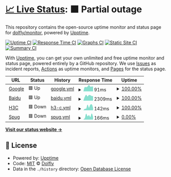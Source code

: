 # [📈 Live Status](https://monitor.cofire.cn): <!--live status--> **🟧 Partial outage**

This repository contains the open-source uptime monitor and status page for [dolfly/monitor](https://mointor.diele.me), powered by [Upptime](https://github.com/upptime/upptime).

[![Uptime CI](https://github.com/dolfly/monitor/workflows/Uptime%20CI/badge.svg)](https://github.com/dolfly/monitor/actions?query=workflow%3A%22Uptime+CI%22)
[![Response Time CI](https://github.com/dolfly/monitor/workflows/Response%20Time%20CI/badge.svg)](https://github.com/dolfly/monitor/actions?query=workflow%3A%22Response+Time+CI%22)
[![Graphs CI](https://github.com/dolfly/monitor/workflows/Graphs%20CI/badge.svg)](https://github.com/dolfly/monitor/actions?query=workflow%3A%22Graphs+CI%22)
[![Static Site CI](https://github.com/dolfly/monitor/workflows/Static%20Site%20CI/badge.svg)](https://github.com/dolfly/monitor/actions?query=workflow%3A%22Static+Site+CI%22)
[![Summary CI](https://github.com/dolfly/monitor/workflows/Summary%20CI/badge.svg)](https://github.com/dolfly/monitor/actions?query=workflow%3A%22Summary+CI%22)

With [Upptime](https://upptime.js.org), you can get your own unlimited and free uptime monitor and status page, powered entirely by a GitHub repository. We use [Issues](https://github.com/dolfly/monitor/issues) as incident reports, [Actions](https://github.com/dolfly/monitor/actions) as uptime monitors, and [Pages](https://monitor.cofire.cn) for the status page.

<!--start: status pages-->
<!-- This summary is generated by Upptime (https://github.com/upptime/upptime) -->
<!-- Do not edit this manually, your changes will be overwritten -->
<!-- prettier-ignore -->
| URL | Status | History | Response Time | Uptime |
| --- | ------ | ------- | ------------- | ------ |
| <img alt="" src="https://icons.duckduckgo.com/ip3/www.google.com.ico" height="13"> [Google](https://www.google.com) | 🟩 Up | [google.yml](https://github.com/dolfly/monitor/commits/HEAD/history/google.yml) | <details><summary><img alt="Response time graph" src="./graphs/google/response-time-week.png" height="20"> 91ms</summary><br><a href="https://monitor.diele.me/history/google"><img alt="Response time 101" src="https://img.shields.io/endpoint?url=https%3A%2F%2Fraw.githubusercontent.com%2Fdolfly%2Fmonitor%2FHEAD%2Fapi%2Fgoogle%2Fresponse-time.json"></a><br><a href="https://monitor.diele.me/history/google"><img alt="24-hour response time 87" src="https://img.shields.io/endpoint?url=https%3A%2F%2Fraw.githubusercontent.com%2Fdolfly%2Fmonitor%2FHEAD%2Fapi%2Fgoogle%2Fresponse-time-day.json"></a><br><a href="https://monitor.diele.me/history/google"><img alt="7-day response time 91" src="https://img.shields.io/endpoint?url=https%3A%2F%2Fraw.githubusercontent.com%2Fdolfly%2Fmonitor%2FHEAD%2Fapi%2Fgoogle%2Fresponse-time-week.json"></a><br><a href="https://monitor.diele.me/history/google"><img alt="30-day response time 93" src="https://img.shields.io/endpoint?url=https%3A%2F%2Fraw.githubusercontent.com%2Fdolfly%2Fmonitor%2FHEAD%2Fapi%2Fgoogle%2Fresponse-time-month.json"></a><br><a href="https://monitor.diele.me/history/google"><img alt="1-year response time 101" src="https://img.shields.io/endpoint?url=https%3A%2F%2Fraw.githubusercontent.com%2Fdolfly%2Fmonitor%2FHEAD%2Fapi%2Fgoogle%2Fresponse-time-year.json"></a></details> | <details><summary><a href="https://monitor.diele.me/history/google">100.00%</a></summary><a href="https://monitor.diele.me/history/google"><img alt="All-time uptime 100.00%" src="https://img.shields.io/endpoint?url=https%3A%2F%2Fraw.githubusercontent.com%2Fdolfly%2Fmonitor%2FHEAD%2Fapi%2Fgoogle%2Fuptime.json"></a><br><a href="https://monitor.diele.me/history/google"><img alt="24-hour uptime 100.00%" src="https://img.shields.io/endpoint?url=https%3A%2F%2Fraw.githubusercontent.com%2Fdolfly%2Fmonitor%2FHEAD%2Fapi%2Fgoogle%2Fuptime-day.json"></a><br><a href="https://monitor.diele.me/history/google"><img alt="7-day uptime 100.00%" src="https://img.shields.io/endpoint?url=https%3A%2F%2Fraw.githubusercontent.com%2Fdolfly%2Fmonitor%2FHEAD%2Fapi%2Fgoogle%2Fuptime-week.json"></a><br><a href="https://monitor.diele.me/history/google"><img alt="30-day uptime 100.00%" src="https://img.shields.io/endpoint?url=https%3A%2F%2Fraw.githubusercontent.com%2Fdolfly%2Fmonitor%2FHEAD%2Fapi%2Fgoogle%2Fuptime-month.json"></a><br><a href="https://monitor.diele.me/history/google"><img alt="1-year uptime 99.99%" src="https://img.shields.io/endpoint?url=https%3A%2F%2Fraw.githubusercontent.com%2Fdolfly%2Fmonitor%2FHEAD%2Fapi%2Fgoogle%2Fuptime-year.json"></a></details>
| <img alt="" src="https://icons.duckduckgo.com/ip3/www.baidu.com.ico" height="13"> [Baidu](https://www.baidu.com) | 🟩 Up | [baidu.yml](https://github.com/dolfly/monitor/commits/HEAD/history/baidu.yml) | <details><summary><img alt="Response time graph" src="./graphs/baidu/response-time-week.png" height="20"> 2309ms</summary><br><a href="https://monitor.diele.me/history/baidu"><img alt="Response time 2137" src="https://img.shields.io/endpoint?url=https%3A%2F%2Fraw.githubusercontent.com%2Fdolfly%2Fmonitor%2FHEAD%2Fapi%2Fbaidu%2Fresponse-time.json"></a><br><a href="https://monitor.diele.me/history/baidu"><img alt="24-hour response time 2113" src="https://img.shields.io/endpoint?url=https%3A%2F%2Fraw.githubusercontent.com%2Fdolfly%2Fmonitor%2FHEAD%2Fapi%2Fbaidu%2Fresponse-time-day.json"></a><br><a href="https://monitor.diele.me/history/baidu"><img alt="7-day response time 2309" src="https://img.shields.io/endpoint?url=https%3A%2F%2Fraw.githubusercontent.com%2Fdolfly%2Fmonitor%2FHEAD%2Fapi%2Fbaidu%2Fresponse-time-week.json"></a><br><a href="https://monitor.diele.me/history/baidu"><img alt="30-day response time 2341" src="https://img.shields.io/endpoint?url=https%3A%2F%2Fraw.githubusercontent.com%2Fdolfly%2Fmonitor%2FHEAD%2Fapi%2Fbaidu%2Fresponse-time-month.json"></a><br><a href="https://monitor.diele.me/history/baidu"><img alt="1-year response time 2133" src="https://img.shields.io/endpoint?url=https%3A%2F%2Fraw.githubusercontent.com%2Fdolfly%2Fmonitor%2FHEAD%2Fapi%2Fbaidu%2Fresponse-time-year.json"></a></details> | <details><summary><a href="https://monitor.diele.me/history/baidu">100.00%</a></summary><a href="https://monitor.diele.me/history/baidu"><img alt="All-time uptime 99.88%" src="https://img.shields.io/endpoint?url=https%3A%2F%2Fraw.githubusercontent.com%2Fdolfly%2Fmonitor%2FHEAD%2Fapi%2Fbaidu%2Fuptime.json"></a><br><a href="https://monitor.diele.me/history/baidu"><img alt="24-hour uptime 100.00%" src="https://img.shields.io/endpoint?url=https%3A%2F%2Fraw.githubusercontent.com%2Fdolfly%2Fmonitor%2FHEAD%2Fapi%2Fbaidu%2Fuptime-day.json"></a><br><a href="https://monitor.diele.me/history/baidu"><img alt="7-day uptime 100.00%" src="https://img.shields.io/endpoint?url=https%3A%2F%2Fraw.githubusercontent.com%2Fdolfly%2Fmonitor%2FHEAD%2Fapi%2Fbaidu%2Fuptime-week.json"></a><br><a href="https://monitor.diele.me/history/baidu"><img alt="30-day uptime 100.00%" src="https://img.shields.io/endpoint?url=https%3A%2F%2Fraw.githubusercontent.com%2Fdolfly%2Fmonitor%2FHEAD%2Fapi%2Fbaidu%2Fuptime-month.json"></a><br><a href="https://monitor.diele.me/history/baidu"><img alt="1-year uptime 99.89%" src="https://img.shields.io/endpoint?url=https%3A%2F%2Fraw.githubusercontent.com%2Fdolfly%2Fmonitor%2FHEAD%2Fapi%2Fbaidu%2Fuptime-year.json"></a></details>
| <img alt="" src="https://icons.duckduckgo.com/ip3/h3c.diele.me.ico" height="13"> [H3C](https://h3c.diele.me) | 🟥 Down | [h3-c.yml](https://github.com/dolfly/monitor/commits/HEAD/history/h3-c.yml) | <details><summary><img alt="Response time graph" src="./graphs/h3-c/response-time-week.png" height="20"> 142ms</summary><br><a href="https://monitor.diele.me/history/h3-c"><img alt="Response time 122" src="https://img.shields.io/endpoint?url=https%3A%2F%2Fraw.githubusercontent.com%2Fdolfly%2Fmonitor%2FHEAD%2Fapi%2Fh3-c%2Fresponse-time.json"></a><br><a href="https://monitor.diele.me/history/h3-c"><img alt="24-hour response time 86" src="https://img.shields.io/endpoint?url=https%3A%2F%2Fraw.githubusercontent.com%2Fdolfly%2Fmonitor%2FHEAD%2Fapi%2Fh3-c%2Fresponse-time-day.json"></a><br><a href="https://monitor.diele.me/history/h3-c"><img alt="7-day response time 142" src="https://img.shields.io/endpoint?url=https%3A%2F%2Fraw.githubusercontent.com%2Fdolfly%2Fmonitor%2FHEAD%2Fapi%2Fh3-c%2Fresponse-time-week.json"></a><br><a href="https://monitor.diele.me/history/h3-c"><img alt="30-day response time 131" src="https://img.shields.io/endpoint?url=https%3A%2F%2Fraw.githubusercontent.com%2Fdolfly%2Fmonitor%2FHEAD%2Fapi%2Fh3-c%2Fresponse-time-month.json"></a><br><a href="https://monitor.diele.me/history/h3-c"><img alt="1-year response time 111" src="https://img.shields.io/endpoint?url=https%3A%2F%2Fraw.githubusercontent.com%2Fdolfly%2Fmonitor%2FHEAD%2Fapi%2Fh3-c%2Fresponse-time-year.json"></a></details> | <details><summary><a href="https://monitor.diele.me/history/h3-c">100.00%</a></summary><a href="https://monitor.diele.me/history/h3-c"><img alt="All-time uptime 100.00%" src="https://img.shields.io/endpoint?url=https%3A%2F%2Fraw.githubusercontent.com%2Fdolfly%2Fmonitor%2FHEAD%2Fapi%2Fh3-c%2Fuptime.json"></a><br><a href="https://monitor.diele.me/history/h3-c"><img alt="24-hour uptime 100.00%" src="https://img.shields.io/endpoint?url=https%3A%2F%2Fraw.githubusercontent.com%2Fdolfly%2Fmonitor%2FHEAD%2Fapi%2Fh3-c%2Fuptime-day.json"></a><br><a href="https://monitor.diele.me/history/h3-c"><img alt="7-day uptime 100.00%" src="https://img.shields.io/endpoint?url=https%3A%2F%2Fraw.githubusercontent.com%2Fdolfly%2Fmonitor%2FHEAD%2Fapi%2Fh3-c%2Fuptime-week.json"></a><br><a href="https://monitor.diele.me/history/h3-c"><img alt="30-day uptime 100.00%" src="https://img.shields.io/endpoint?url=https%3A%2F%2Fraw.githubusercontent.com%2Fdolfly%2Fmonitor%2FHEAD%2Fapi%2Fh3-c%2Fuptime-month.json"></a><br><a href="https://monitor.diele.me/history/h3-c"><img alt="1-year uptime 100.00%" src="https://img.shields.io/endpoint?url=https%3A%2F%2Fraw.githubusercontent.com%2Fdolfly%2Fmonitor%2FHEAD%2Fapi%2Fh3-c%2Fuptime-year.json"></a></details>
| <img alt="" src="https://icons.duckduckgo.com/ip3/spug.diele.me.ico" height="13"> [Spug](https://spug.diele.me) | 🟥 Down | [spug.yml](https://github.com/dolfly/monitor/commits/HEAD/history/spug.yml) | <details><summary><img alt="Response time graph" src="./graphs/spug/response-time-week.png" height="20"> 166ms</summary><br><a href="https://monitor.diele.me/history/spug"><img alt="Response time 131" src="https://img.shields.io/endpoint?url=https%3A%2F%2Fraw.githubusercontent.com%2Fdolfly%2Fmonitor%2FHEAD%2Fapi%2Fspug%2Fresponse-time.json"></a><br><a href="https://monitor.diele.me/history/spug"><img alt="24-hour response time 207" src="https://img.shields.io/endpoint?url=https%3A%2F%2Fraw.githubusercontent.com%2Fdolfly%2Fmonitor%2FHEAD%2Fapi%2Fspug%2Fresponse-time-day.json"></a><br><a href="https://monitor.diele.me/history/spug"><img alt="7-day response time 166" src="https://img.shields.io/endpoint?url=https%3A%2F%2Fraw.githubusercontent.com%2Fdolfly%2Fmonitor%2FHEAD%2Fapi%2Fspug%2Fresponse-time-week.json"></a><br><a href="https://monitor.diele.me/history/spug"><img alt="30-day response time 131" src="https://img.shields.io/endpoint?url=https%3A%2F%2Fraw.githubusercontent.com%2Fdolfly%2Fmonitor%2FHEAD%2Fapi%2Fspug%2Fresponse-time-month.json"></a><br><a href="https://monitor.diele.me/history/spug"><img alt="1-year response time 132" src="https://img.shields.io/endpoint?url=https%3A%2F%2Fraw.githubusercontent.com%2Fdolfly%2Fmonitor%2FHEAD%2Fapi%2Fspug%2Fresponse-time-year.json"></a></details> | <details><summary><a href="https://monitor.diele.me/history/spug">0.00%</a></summary><a href="https://monitor.diele.me/history/spug"><img alt="All-time uptime 6.20%" src="https://img.shields.io/endpoint?url=https%3A%2F%2Fraw.githubusercontent.com%2Fdolfly%2Fmonitor%2FHEAD%2Fapi%2Fspug%2Fuptime.json"></a><br><a href="https://monitor.diele.me/history/spug"><img alt="24-hour uptime 0.00%" src="https://img.shields.io/endpoint?url=https%3A%2F%2Fraw.githubusercontent.com%2Fdolfly%2Fmonitor%2FHEAD%2Fapi%2Fspug%2Fuptime-day.json"></a><br><a href="https://monitor.diele.me/history/spug"><img alt="7-day uptime 0.00%" src="https://img.shields.io/endpoint?url=https%3A%2F%2Fraw.githubusercontent.com%2Fdolfly%2Fmonitor%2FHEAD%2Fapi%2Fspug%2Fuptime-week.json"></a><br><a href="https://monitor.diele.me/history/spug"><img alt="30-day uptime 0.00%" src="https://img.shields.io/endpoint?url=https%3A%2F%2Fraw.githubusercontent.com%2Fdolfly%2Fmonitor%2FHEAD%2Fapi%2Fspug%2Fuptime-month.json"></a><br><a href="https://monitor.diele.me/history/spug"><img alt="1-year uptime 3.19%" src="https://img.shields.io/endpoint?url=https%3A%2F%2Fraw.githubusercontent.com%2Fdolfly%2Fmonitor%2FHEAD%2Fapi%2Fspug%2Fuptime-year.json"></a></details>

<!--end: status pages-->

[**Visit our status website →**](https://monitor.cofire.cn)

## 📄 License

- Powered by: [Upptime](https://github.com/upptime/upptime)
- Code: [MIT](./LICENSE) © [Dolfly](https://diele.me)
- Data in the `./history` directory: [Open Database License](https://opendatacommons.org/licenses/odbl/1-0/)

